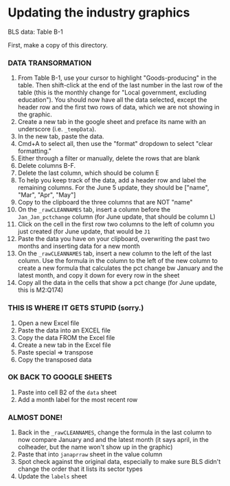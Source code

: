 # Updating the industry graphics

BLS data: Table B-1

First, make a copy of this directory.

### DATA TRANSORMATION

1. From Table B-1, use your cursor to highlight "Goods-producing" in the table. Then shift-click at the end of the last number in the last row of the table (this is the monthly change for "Local government, excluding education"). You should now have all the data selected, except the header row and the first two rows of data, which we are not showing in the graphic.
2. Create a new tab in the google sheet and preface its name with an underscore (i.e. `_tempData`).
3. In the new tab, paste the data.
4. Cmd+A to select all, then use the "format" dropdown to select "clear formatting."
5. Either through a filter or manually, delete the rows that are blank
6. Delete columns B-F. 
7. Delete the last column, which should be column E
8. To help you keep track of the data, add a header row and label the remaining columns. For the June 5 update, they should be ["name", "Mar", "Apr", "May"] 
9. Copy to the clipboard the three columns that are NOT "name"
9. On the `_rawCLEANNAMES` tab, insert a column before the `Jan_Jan_pctchange` column (for June update, that should be column L)
10. Click on the cell in the first row two columns to the left of column you just created (for June update, that would be `J1` 
10. Paste the data you have on your clipboard, overwriting the past two months and inserting data for a new month
11. On the `_rawCLEANNAMES` tab, insert a new column to the left of the last column. Use the formula in the column to the left of the new column to create a new formula that calculates the pct change bw January and the latest month, and copy it down for every row in the sheet
10. Copy all the data in the cells that show a pct change (for June update, this is M2:Q174)

### THIS IS WHERE IT GETS STUPID (sorry.)

1. Open a new Excel file
2. Paste the data into an EXCEL file
3. Copy the data FROM the Excel file
4. Create a new tab in the Excel file
5. Paste special => transpose
6. Copy the transposed data

### OK BACK TO GOOGLE SHEETS

1. Paste into cell B2 of the `data` sheet
2. Add a month label for the most recent row

### ALMOST DONE!

1. Back in the `_rawCLEANNAMES`, change the formula in the last column to now compare January and and the latest month (it says april, in the colheader, but the name won't show up in the graphic)
2. Paste that into `janaprraw` sheet in the value column
3. Spot check against the original data, especially to make sure BLS didn't change the order that it lists its sector types
4. Update the `labels` sheet





